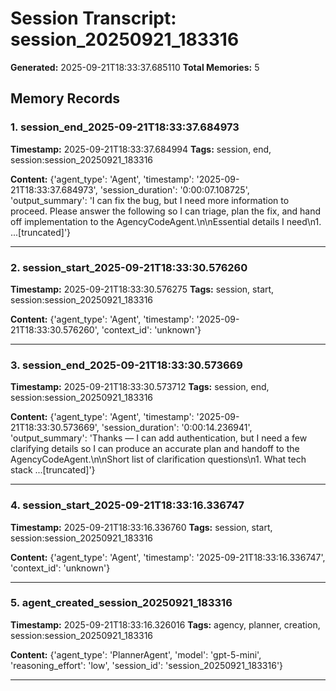 # Session Transcript: session_20250921_183316

**Generated:** 2025-09-21T18:33:37.685110
**Total Memories:** 5

## Memory Records

### 1. session_end_2025-09-21T18:33:37.684973

**Timestamp:** 2025-09-21T18:33:37.684994
**Tags:** session, end, session:session_20250921_183316

**Content:** {'agent_type': 'Agent', 'timestamp': '2025-09-21T18:33:37.684973', 'session_duration': '0:00:07.108725', 'output_summary': 'I can fix the bug, but I need more information to proceed. Please answer the following so I can triage, plan the fix, and hand off implementation to the AgencyCodeAgent.\n\nEssential details I need\n1. ...[truncated]'}

---

### 2. session_start_2025-09-21T18:33:30.576260

**Timestamp:** 2025-09-21T18:33:30.576275
**Tags:** session, start, session:session_20250921_183316

**Content:** {'agent_type': 'Agent', 'timestamp': '2025-09-21T18:33:30.576260', 'context_id': 'unknown'}

---

### 3. session_end_2025-09-21T18:33:30.573669

**Timestamp:** 2025-09-21T18:33:30.573712
**Tags:** session, end, session:session_20250921_183316

**Content:** {'agent_type': 'Agent', 'timestamp': '2025-09-21T18:33:30.573669', 'session_duration': '0:00:14.236941', 'output_summary': 'Thanks — I can add authentication, but I need a few clarifying details so I can produce an accurate plan and handoff to the AgencyCodeAgent.\n\nShort list of clarification questions\n1. What tech stack ...[truncated]'}

---

### 4. session_start_2025-09-21T18:33:16.336747

**Timestamp:** 2025-09-21T18:33:16.336760
**Tags:** session, start, session:session_20250921_183316

**Content:** {'agent_type': 'Agent', 'timestamp': '2025-09-21T18:33:16.336747', 'context_id': 'unknown'}

---

### 5. agent_created_session_20250921_183316

**Timestamp:** 2025-09-21T18:33:16.326016
**Tags:** agency, planner, creation, session:session_20250921_183316

**Content:** {'agent_type': 'PlannerAgent', 'model': 'gpt-5-mini', 'reasoning_effort': 'low', 'session_id': 'session_20250921_183316'}

---

